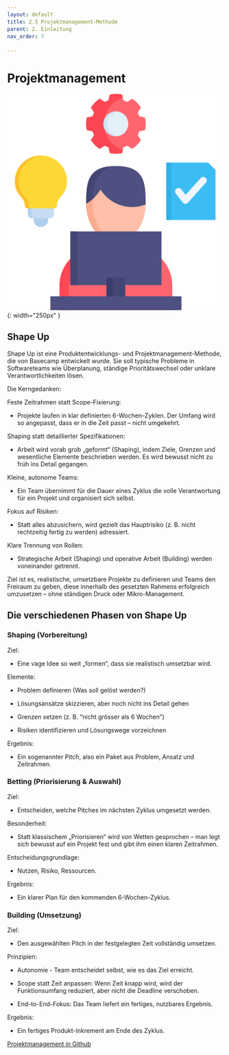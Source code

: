 ```yaml
---
layout: default
title: 2.5 Projektmanagement-Methode
parent: 2. Einleitung
nav_order: 7

---
```


# Projektmanagement

![Idea](../ressources/bilder/task-management.png){: width="250px" }

## Shape Up

Shape Up ist eine Produktentwicklungs- und Projektmanagement-Methode, die von Basecamp entwickelt wurde. Sie soll typische Probleme in Softwareteams wie Überplanung, ständige Prioritätswechsel oder unklare Verantwortlichkeiten lösen.

Die Kerngedanken:

Feste Zeitrahmen statt Scope-Fixierung:
- Projekte laufen in klar definierten 6-Wochen-Zyklen. Der Umfang wird so angepasst, dass er in die Zeit passt – nicht umgekehrt.

Shaping statt detaillierter Spezifikationen:
- Arbeit wird vorab grob „geformt“ (Shaping), indem Ziele, Grenzen und wesentliche Elemente beschrieben werden. Es wird bewusst nicht zu früh ins Detail gegangen.

Kleine, autonome Teams:
- Ein Team übernimmt für die Dauer eines Zyklus die volle Verantwortung für ein Projekt und organisiert sich selbst.

Fokus auf Risiken:
- Statt alles abzusichern, wird gezielt das Hauptrisiko (z. B. nicht rechtzeitig fertig zu werden) adressiert.

Klare Trennung von Rollen:
- Strategische Arbeit (Shaping) und operative Arbeit (Building) werden voneinander getrennt.

Ziel ist es, realistische, umsetzbare Projekte zu definieren und Teams den Freiraum zu geben, diese innerhalb des gesetzten Rahmens erfolgreich umzusetzen – ohne ständigen Druck oder Mikro-Management.

## Die verschiedenen Phasen von Shape Up

### Shaping (Vorbereitung)

Ziel: 
- Eine vage Idee so weit „formen“, dass sie realistisch umsetzbar wird.

Elemente:

- Problem definieren (Was soll gelöst werden?)

- Lösungsansätze skizzieren, aber noch nicht ins Detail gehen

- Grenzen setzen (z. B. “nicht grösser als 6 Wochen”)

- Risiken identifizieren und Lösungswege vorzeichnen

Ergebnis: 
- Ein sogenannter Pitch, also ein Paket aus Problem, Ansatz und Zeitrahmen.

### Betting (Priorisierung & Auswahl)

Ziel: 
- Entscheiden, welche Pitches im nächsten Zyklus umgesetzt werden.

Besonderheit: 
- Statt klassischem „Priorisieren“ wird von Wetten gesprochen – man legt sich bewusst auf ein Projekt fest und gibt ihm einen klaren Zeitrahmen.

Entscheidungsgrundlage: 
- Nutzen, Risiko, Ressourcen.

Ergebnis: 
- Ein klarer Plan für den kommenden 6-Wochen-Zyklus.

### Building (Umsetzung)

Ziel: 
- Den ausgewählten Pitch in der festgelegten Zeit vollständig umsetzen.

Prinzipien:

- Autonomie - Team entscheidet selbst, wie es das Ziel erreicht.

- Scope statt Zeit anpassen: Wenn Zeit knapp wird, wird der Funktionsumfang reduziert, aber nicht die Deadline verschoben.

- End-to-End-Fokus: Das Team liefert ein fertiges, nutzbares Ergebnis.

Ergebnis: 
- Ein fertiges Produkt-Inkrement am Ende des Zyklus.


[Projektmanagement in Github](https://github.com/users/Bazzako/projects/8)
